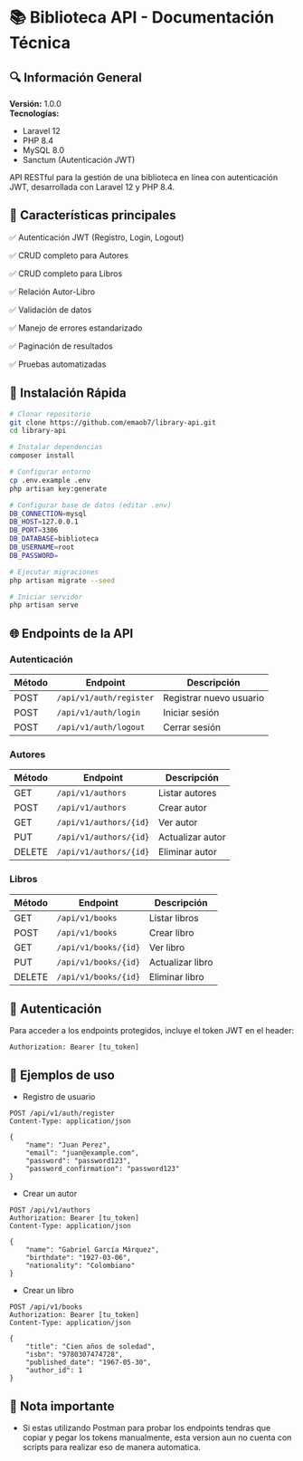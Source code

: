 # 📚 Biblioteca API - Documentación Técnica

## 🔍 Información General
**Versión:** 1.0.0  
**Tecnologías:**  
- Laravel 12
- PHP 8.4
- MySQL 8.0
- Sanctum (Autenticación JWT)

API RESTful para la gestión de una biblioteca en línea con autenticación JWT, desarrollada con Laravel 12 y PHP 8.4.

## 📌 Características principales

✅ Autenticación JWT (Registro, Login, Logout)

✅ CRUD completo para Autores

✅ CRUD completo para Libros

✅ Relación Autor-Libro

✅ Validación de datos

✅ Manejo de errores estandarizado

✅ Paginación de resultados

✅ Pruebas automatizadas


## 🚀 Instalación Rápida

```bash
# Clonar repositorio
git clone https://github.com/emaob7/library-api.git
cd library-api

# Instalar dependencias
composer install

# Configurar entorno
cp .env.example .env
php artisan key:generate

# Configurar base de datos (editar .env)
DB_CONNECTION=mysql
DB_HOST=127.0.0.1
DB_PORT=3306
DB_DATABASE=biblioteca
DB_USERNAME=root
DB_PASSWORD=

# Ejecutar migraciones
php artisan migrate --seed

# Iniciar servidor
php artisan serve

```
## 🌐 Endpoints de la API

### Autenticación

| Método | Endpoint                     | Descripción                |
|--------|------------------------------|----------------------------|
| POST   | `/api/v1/auth/register`      | Registrar nuevo usuario    |
| POST   | `/api/v1/auth/login`         | Iniciar sesión            |
| POST   | `/api/v1/auth/logout`        | Cerrar sesión             |

### Autores

| Método | Endpoint                     | Descripción                |
|--------|------------------------------|----------------------------|
| GET    | `/api/v1/authors`            | Listar autores            |
| POST   | `/api/v1/authors`            | Crear autor               |
| GET    | `/api/v1/authors/{id}`       | Ver autor                 |
| PUT    | `/api/v1/authors/{id}`       | Actualizar autor          |
| DELETE | `/api/v1/authors/{id}`       | Eliminar autor            |

### Libros

| Método | Endpoint                     | Descripción                |
|--------|------------------------------|----------------------------|
| GET    | `/api/v1/books`              | Listar libros             |
| POST   | `/api/v1/books`              | Crear libro               |
| GET    | `/api/v1/books/{id}`         | Ver libro                 |
| PUT    | `/api/v1/books/{id}`         | Actualizar libro          |
| DELETE | `/api/v1/books/{id}`         | Eliminar libro            |


## 🔐 Autenticación

Para acceder a los endpoints protegidos, incluye el token JWT en el header:

```http
Authorization: Bearer [tu_token]
```
## 📝 Ejemplos de uso
- Registro de usuario
```http
POST /api/v1/auth/register
Content-Type: application/json

{
    "name": "Juan Perez",
    "email": "juan@example.com",
    "password": "password123",
    "password_confirmation": "password123"
}
```
- Crear un autor
```http
POST /api/v1/authors
Authorization: Bearer [tu_token]
Content-Type: application/json

{
    "name": "Gabriel García Márquez",
    "birthdate": "1927-03-06",
    "nationality": "Colombiano"
}
```
- Crear un libro
```http
POST /api/v1/books
Authorization: Bearer [tu_token]
Content-Type: application/json

{
    "title": "Cien años de soledad",
    "isbn": "9780307474728",
    "published_date": "1967-05-30",
    "author_id": 1
}
```
## 📌 Nota importante

- Si estas utilizando Postman para probar los endpoints tendras que copiar y pegar los tokens manualmente, esta version aun no cuenta con scripts para realizar eso de manera automatica.
